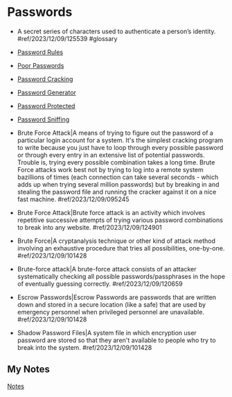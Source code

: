 # Passwords
- A secret series of characters used to authenticate a person’s identity. #ref/2023/12/09/125539 #glossary 

- [Password Rules](password-rules.md)
- [Poor Passwords](poor-passwords.md)
- [Password Cracking](password-cracking.md)
- [Password Generator](password-generator.md)
- [Password Protected](password-protected.md)
- [Password Sniffing](password-sniffing.md)
- Brute Force Attack|A means of trying to figure out the password of a particular login account for a system. It's the simplest cracking program to write because you just have to loop through every possible password or through every entry in an extensive list of potential passwords. Trouble is, trying every possible combination takes a long time. Brute Force attacks work best not by trying to log into a remote system bazillions of times (each connection can take several seconds - which adds up when trying several million passwords) but by breaking in and stealing the password file and running the cracker against it on a nice fast machine. #ref/2023/12/09/095245
- Brute Force Attack|Brute force attack is an activity which involves repetitive successive attempts of trying various password combinations to break into any website. #ref/2023/12/09/124901
- Brute Force|A cryptanalysis technique or other kind of attack method involving an exhaustive procedure that tries all possibilities, one-by-one. #ref/2023/12/09/101428
- Brute-force attack|A brute-force attack consists of an attacker systematically checking all possible passwords/passphrases in the hope of eventually guessing correctly. #ref/2023/12/09/120659
- Escrow Passwords|Escrow Passwords are passwords that are written down and stored in a secure location (like a safe) that are used by emergency personnel when privileged personnel are unavailable. #ref/2023/12/09/101428
- Shadow Password Files|A system file in which encryption user password are stored so that they aren't available to people who try to break into the system. #ref/2023/12/09/101428
## My Notes
[Notes](mynotes/passwords-notes.md)
